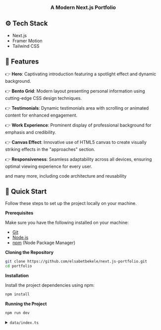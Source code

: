   <h3 align="center">A Modern Next.js Portfolio</h3>

## <a name="tech-stack">⚙️ Tech Stack</a>

- Next.js
- Framer Motion
- Tailwind CSS

## <a name="features">🔋 Features</a>

👉 **Hero**: Captivating introduction featuring a spotlight effect and dynamic background.

👉 **Bento Grid**: Modern layout presenting personal information using cutting-edge CSS design techniques.

👉 **Testimonials**: Dynamic testimonials area with scrolling or animated content for enhanced engagement.

👉 **Work Experience**: Prominent display of professional background for emphasis and credibility.

👉 **Canvas Effect**: Innovative use of HTML5 canvas to create visually striking effects in the "approaches" section.

👉 **Responsiveness**: Seamless adaptability across all devices, ensuring optimal viewing experience for every user.

and many more, including code architecture and reusability

## <a name="quick-start">🤸 Quick Start</a>

Follow these steps to set up the project locally on your machine.

**Prerequisites**

Make sure you have the following installed on your machine:

- [Git](https://git-scm.com/)
- [Node.js](https://nodejs.org/en)
- [npm](https://www.npmjs.com/) (Node Package Manager)

**Cloning the Repository**

```bash
git clone https://github.com/elsabetbekele/next.js-portfolio.git
cd portfolio
```

**Installation**

Install the project dependencies using npm:

```bash
npm install
```

**Running the Project**

```bash
npm run dev
```

<details>
<summary><code>data/index.ts</code></summary>

import Image from "next/image";

export const navItems = [
{ name: "About", link: "#about" },
{ name: "Projects", link: "#projects" },
{ name: "Testimonials", link: "#testimonials" },
{ name: "Contact", link: "#contact" },
];

export const gridItems = [
{
id: 1,
title: "I value client collaboration and clear communication.",
description: "",
className: "lg:col-span-3 md:col-span-6 md:row-span-4 lg:min-h-[60vh]",
imgClassName: "w-full h-full",
titleClassName: "justify-end",
img: "/b1.png",
spareImg: "",
},
{
id: 2,
title: "I'm very flexible with time zone communications",
description: "",
className: "lg:col-span-2 md:col-span-3 md:row-span-2",
imgClassName: "",
titleClassName: "justify-start",
img: "",
spareImg: "",
},
{
id: 3,
title: "My tech toolkit",
description: "I constantly try to improve",
className: "lg:col-span-2 md:col-span-3 md:row-span-2",
imgClassName: "",
titleClassName: "justify-center",
img: "",
spareImg: "",
},
{
id: 4,
title: "Dedicated to exploring and building with technology.",
description: "",
className: "lg:col-span-2 md:col-span-3 md:row-span-1",
imgClassName: "",
titleClassName: "justify-start",
img: "/grid.svg",
spareImg: "/b4.svg",
},

{
id: 5,
title: "Developing a dynamic JS animation library.",
description: "The Inside Details",
className: "md:col-span-3 md:row-span-2",
imgClassName: "absolute right-0 bottom-0 md:w-96 w-60",
titleClassName: "justify-center md:justify-start lg:justify-center",
img: "/b5.svg",
spareImg: "/grid.svg",
},
{
id: 6,
title: "Do you want to start a project together?",
description: "",
className: "lg:col-span-2 md:col-span-3 md:row-span-1",
imgClassName: "",
titleClassName: "justify-center md:max-w-full max-w-60 text-center",
img: "",
spareImg: "",
},
];

export const projects = [
{
id: 1,
title: "Intellectual Property Registration System",
des: "A modern system designed to streamline the registration and management of intellectual property rights efficiently.",
img: "/int.png",
iconLists: ["/re.svg", "/tail.svg", "/ts.svg", "/three.svg", "/fm.svg"],
link: "https://eipa.gov.et",
},
{
id: 2,
title: "Yoom - Video Conferencing App",
des: "Simplify your video conferencing experience with Yoom. Seamlessly connect with colleagues and friends.",
img: "/p2.svg",
iconLists: ["/next.svg", "/tail.svg", "/ts.svg", "/stream.svg", "/c.svg"],
link: "https://github.com/adrianhajdin/zoom-clone",
},
{
id: 3,
title: "AI Image SaaS - Canva Application",
des: "A REAL Software-as-a-Service app with AI features and a payments and credits system using the latest tech stack.",
img: "/p3.svg",
iconLists: ["/re.svg", "/tail.svg", "/ts.svg", "/three.svg", "/c.svg"],
link: "https://github.com/adrianhajdin/ai_saas_app",
},
{
id: 4,
title: "Modernizing Cottex Apparel",
des: "Enhancing the Cottex Apparel platform with modern technologies to streamline e-commerce and improve user experience.",
img: "/p4.svg",
iconLists: ["/next.svg", "/tail.svg", "/ts.svg", "/three.svg", "/gsap.svg"],
link: "https://github.com/elsabetbekele/modernizing-cottex-apparel",
},
];

export const testimonials = [
{
quote:
"Elizabeth's attention to detail and problem-solving skills transformed our project. Her ability to understand our needs and deliver beyond expectations was truly impressive.",
name: "Sarah Thompson",
title: "CEO of Innovate Solutions",
image: "/sarah.png",
},
{
quote:
"Working with Elizabeth was an absolute game-changer. Her technical expertise and commitment to excellence ensured our platform launched smoothly and efficiently.",
name: "James Carter",
title: "CTO of NextGen Tech",
image: "/james.png",
},
{
quote:
"Elizabeth is an exceptional developer with a strong work ethic. She takes the time to ensure every detail is perfect and truly cares about delivering high-quality results.",
name: "Emily Rogers",
title: "Founder of Bright Digital",
image: "/emily.png",
},
{
quote:
"Elizabeth's ability to blend creativity with functionality is unmatched. She delivered a stunning website that perfectly represents our brand.",
name: "David Martinez",
title: "Marketing Director at Visionary Brands",
image: "/david.png",
},
{
quote:
"From start to finish, Elizabeth's dedication and expertise made the entire development process seamless. I highly recommend her for any web development needs.",
name: "Olivia Bennett",
title: "COO of Apex Innovations",
image: "/sarah.png",
},
];

export const companies = [
{
id: 1,
name: "cloudinary",
img: "/cloud.svg",
nameImg: "/cloudName.svg",
},
{
id: 2,
name: "appwrite",
img: "/app.svg",
nameImg: "/appName.svg",
},
{
id: 3,
name: "HOSTINGER",
img: "/host.svg",
nameImg: "/hostName.svg",
},
{
id: 4,
name: "stream",
img: "/s.svg",
nameImg: "/streamName.svg",
},
{
id: 5,
name: "docker.",
img: "/dock.svg",
nameImg: "/dockerName.svg",
},
];

export const workExperience = [
{
id: 1,
title: "Frontend Engineer Intern",
desc: "Assisted in the development of a web-based platform using React.js, enhancing interactivity.",
className: "md:col-span-2",
thumbnail: "/exp1.svg",
},
{
id: 2,
title: "Full Stack Developer",
desc: "Built and optimized full-stack web apps with React, Next.js, Node.js, and MongoDB for seamless performance.",
className: "md:col-span-2", // change to md:col-span-2
thumbnail: "/exp2.svg",
},
{
id: 3,
title: "Freelance App Dev Project",
desc: "Developed and deployed a custom web application tailored to client needs.",
className: "md:col-span-2", // change to md:col-span-2
thumbnail: "/exp3.svg",
},
{
id: 4,
title: "Lead Frontend Developer",
desc: "Developed and maintained user-facing features using modern frontend technologies.",
className: "md:col-span-2",
thumbnail: "/exp4.svg",
},
];

export const socialMedia = [
{
id: 1,
img: "/git.svg",
},
// {
// id: 2,
// img: "/twit.svg",
// },
// {
// id: 3,
// img: "/link.svg",
// },
];
